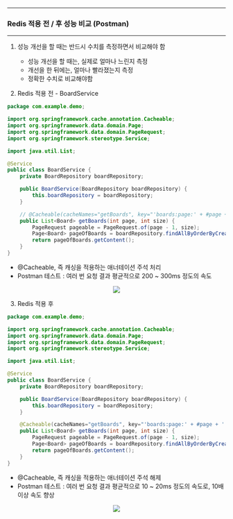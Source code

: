 -----
### Redis 적용 전 / 후 성능 비교 (Postman)
----
1. 성능 개선을 할 때는 반드시 수치를 측정하면서 비교해야 함
   - 성능 개선을 할 때는, 실제로 얼마나 느린지 측정
   - 개선을 한 뒤에는, 얼마나 빨라졌는지 측정
   - 정확한 수치로 비교해야함

2. Redis 적용 전 - BoardService
```java
package com.example.demo;

import org.springframework.cache.annotation.Cacheable;
import org.springframework.data.domain.Page;
import org.springframework.data.domain.PageRequest;
import org.springframework.stereotype.Service;

import java.util.List;

@Service
public class BoardService {
    private BoardRepository boardRepository;

    public BoardService(BoardRepository boardRepository) {
        this.boardRepository = boardRepository;
    }

    // @Cacheable(cacheNames="getBoards", key="'boards:page:' + #page + ':size:' + #size", cacheManager = "boardCacheManager")
    public List<Board> getBoards(int page, int size) {
        PageRequest pageable = PageRequest.of(page - 1, size);
        Page<Board> pageOfBoards = boardRepository.findAllByOrderByCreatedAtDesc(pageable);
        return pageOfBoards.getContent();
    }
}
```
  - @Cacheable, 즉 캐싱을 적용하는 애너테이션 주석 처리
  - Postman 테스트 : 여러 번 요청 결과 평균적으로 200 ~ 300ms 정도의 속도
<div align="center">
<img src="https://github.com/user-attachments/assets/4b39e295-bf27-4998-8e74-3aa7ce7e43ac">
</div>

3. Redis 적용 후 
```java
package com.example.demo;

import org.springframework.cache.annotation.Cacheable;
import org.springframework.data.domain.Page;
import org.springframework.data.domain.PageRequest;
import org.springframework.stereotype.Service;

import java.util.List;

@Service
public class BoardService {
    private BoardRepository boardRepository;

    public BoardService(BoardRepository boardRepository) {
        this.boardRepository = boardRepository;
    }

    @Cacheable(cacheNames="getBoards", key="'boards:page:' + #page + ':size:' + #size", cacheManager = "boardCacheManager")
    public List<Board> getBoards(int page, int size) {
        PageRequest pageable = PageRequest.of(page - 1, size);
        Page<Board> pageOfBoards = boardRepository.findAllByOrderByCreatedAtDesc(pageable);
        return pageOfBoards.getContent();
    }
}
```
  - @Cacheable, 즉 캐싱을 적용하는 애너테이션 주석 해제
  - Postman 테스트 : 여러 번 요청 결과 평균적으로 10 ~ 20ms 정도의 속도로, 10배 이상 속도 향상
<div align="center">
<img src="https://github.com/user-attachments/assets/6578ebf1-977b-4469-9048-22c200ab0446">
</div>


